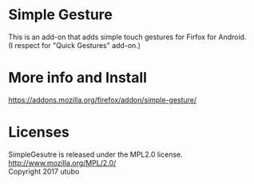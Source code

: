 # Simple Gesture
This is an add-on that adds simple touch gestures for Firfox for Android.  
(I respect for "Quick Gestures" add-on.)

# More info and Install
https://addons.mozilla.org/firefox/addon/simple-gesture/

# Licenses
SimpleGesutre is released under the MPL2.0 license.  
http://www.mozilla.org/MPL/2.0/  
Copyright 2017 utubo  


